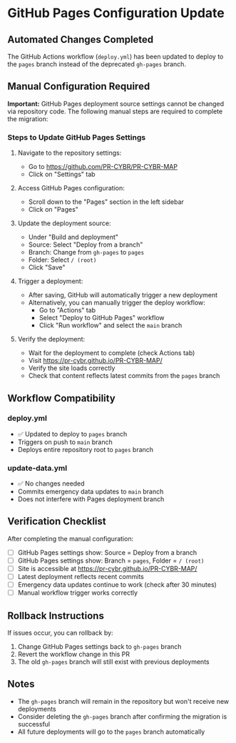 # GitHub Pages Configuration Update

## Automated Changes Completed

The GitHub Actions workflow (`deploy.yml`) has been updated to deploy to the `pages` branch instead of the deprecated `gh-pages` branch.

## Manual Configuration Required

**Important:** GitHub Pages deployment source settings cannot be changed via repository code. The following manual steps are required to complete the migration:

### Steps to Update GitHub Pages Settings

1. Navigate to the repository settings:
   - Go to https://github.com/PR-CYBR/PR-CYBR-MAP
   - Click on "Settings" tab

2. Access GitHub Pages configuration:
   - Scroll down to the "Pages" section in the left sidebar
   - Click on "Pages"

3. Update the deployment source:
   - Under "Build and deployment"
   - Source: Select "Deploy from a branch"
   - Branch: Change from `gh-pages` to `pages`
   - Folder: Select `/ (root)`
   - Click "Save"

4. Trigger a deployment:
   - After saving, GitHub will automatically trigger a new deployment
   - Alternatively, you can manually trigger the deploy workflow:
     - Go to "Actions" tab
     - Select "Deploy to GitHub Pages" workflow
     - Click "Run workflow" and select the `main` branch

5. Verify the deployment:
   - Wait for the deployment to complete (check Actions tab)
   - Visit https://pr-cybr.github.io/PR-CYBR-MAP/
   - Verify the site loads correctly
   - Check that content reflects latest commits from the `pages` branch

## Workflow Compatibility

### deploy.yml
- ✅ Updated to deploy to `pages` branch
- Triggers on push to `main` branch
- Deploys entire repository root to `pages` branch

### update-data.yml
- ✅ No changes needed
- Commits emergency data updates to `main` branch
- Does not interfere with Pages deployment branch

## Verification Checklist

After completing the manual configuration:

- [ ] GitHub Pages settings show: Source = Deploy from a branch
- [ ] GitHub Pages settings show: Branch = `pages`, Folder = `/ (root)`
- [ ] Site is accessible at https://pr-cybr.github.io/PR-CYBR-MAP/
- [ ] Latest deployment reflects recent commits
- [ ] Emergency data updates continue to work (check after 30 minutes)
- [ ] Manual workflow trigger works correctly

## Rollback Instructions

If issues occur, you can rollback by:

1. Change GitHub Pages settings back to `gh-pages` branch
2. Revert the workflow change in this PR
3. The old `gh-pages` branch will still exist with previous deployments

## Notes

- The `gh-pages` branch will remain in the repository but won't receive new deployments
- Consider deleting the `gh-pages` branch after confirming the migration is successful
- All future deployments will go to the `pages` branch automatically
